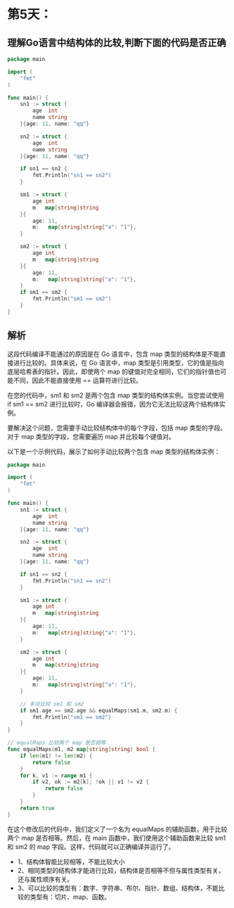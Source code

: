 # 第5天：

## 理解Go语言中结构体的比较,判断下面的代码是否正确

```go
package main

import (
	"fmt"
)

func main() {
	sn1 := struct {
		age  int
		name string
	}{age: 11, name: "qq"}

	sn2 := struct {
		age  int
		name string
	}{age: 11, name: "qq"}

	if sn1 == sn2 {
		fmt.Println("sn1 == sn2")
	}

	sm1 := struct {
		age int
		m   map[string]string
	}{
		age: 11,
		m:   map[string]string{"a": "1"},
	}

	sm2 := struct {
		age int
		m   map[string]string
	}{
		age: 11,
		m:   map[string]string{"a": "1"},
	}
	if sm1 == sm2 {
		fmt.Println("sm1 == sm2")
	}
}
```

## 解析

这段代码编译不能通过的原因是在 Go 语言中，包含 map 类型的结构体是不能直接进行比较的。具体来说，在 Go 语言中，map 类型是引用类型，它的值是指向底层哈希表的指针。因此，即使两个 map 的键值对完全相同，它们的指针值也可能不同，因此不能直接使用 == 运算符进行比较。

在您的代码中，sm1 和 sm2 是两个包含 map 类型的结构体实例。当您尝试使用 if sm1 == sm2 进行比较时，Go 编译器会报错，因为它无法比较这两个结构体实例。

要解决这个问题，您需要手动比较结构体中的每个字段，包括 map 类型的字段。对于 map 类型的字段，您需要遍历 map 并比较每个键值对。

以下是一个示例代码，展示了如何手动比较两个包含 map 类型的结构体实例：

```go
package main

import (
	"fmt"
)

func main() {
	sn1 := struct {
		age  int
		name string
	}{age: 11, name: "qq"}

	sn2 := struct {
		age  int
		name string
	}{age: 11, name: "qq"}

	if sn1 == sn2 {
		fmt.Println("sn1 == sn2")
	}

	sm1 := struct {
		age int
		m   map[string]string
	}{
		age: 11,
		m:   map[string]string{"a": "1"},
	}

	sm2 := struct {
		age int
		m   map[string]string
	}{
		age: 11,
		m:   map[string]string{"a": "1"},
	}

	// 手动比较 sm1 和 sm2
	if sm1.age == sm2.age && equalMaps(sm1.m, sm2.m) {
		fmt.Println("sm1 == sm2")
	}
}

// equalMaps 比较两个 map 是否相等
func equalMaps(m1, m2 map[string]string) bool {
	if len(m1) != len(m2) {
		return false
	}
	for k, v1 := range m1 {
		if v2, ok := m2[k]; !ok || v1 != v2 {
			return false
		}
	}
	return true
}
```

在这个修改后的代码中，我们定义了一个名为 equalMaps 的辅助函数，用于比较两个 map 是否相等。然后，在 main 函数中，我们使用这个辅助函数来比较 sm1 和 sm2 的 map 字段。这样，代码就可以正确编译并运行了。

- 1、结构体智能比较相等，不能比较大小
- 2、相同类型的结构体才能进行比较，结构体是否相等不但与属性类型有关，还与属性顺序有关。
- 3、可以比较的类型有：数字、字符串、布尔、指针、数组、结构体，不能比较的类型有：切片、map、函数。